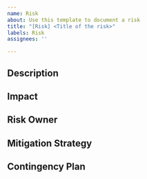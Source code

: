 ```yaml
---
name: Risk
about: Use this template to document a risk
title: "[Risk] <Title of the risk>"
labels: Risk
assignees: ''

---
```


## Description

## Impact

## Risk Owner

## Mitigation Strategy

## Contingency Plan

